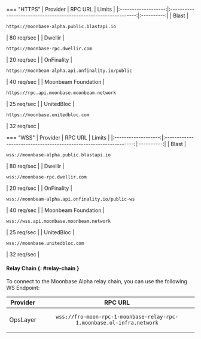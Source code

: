 === "HTTPS"
    |      Provider       |                             RPC URL                              |   Limits   |
    |:-------------------:|:----------------------------------------------------------------:|:----------:|
    |        Blast        |    <pre>```https://moonbase-alpha.public.blastapi.io```</pre>    | 80 req/sec |
    |       Dwellir       |        <pre>```https://moonbase-rpc.dwellir.com```</pre>         | 20 req/sec |
    |     OnFinality      | <pre>```https://moonbeam-alpha.api.onfinality.io/public```</pre> | 40 req/sec |
    | Moonbeam Foundation |    <pre>```https://rpc.api.moonbase.moonbeam.network```</pre>    | 25 req/sec |
    |     UnitedBloc      |         <pre>```https://moonbase.unitedbloc.com```</pre>         | 32 req/sec |

=== "WSS"
    |      Provider       |                              RPC URL                              |   Limits   |
    |:-------------------:|:-----------------------------------------------------------------:|:----------:|
    |        Blast        |     <pre>```wss://moonbase-alpha.public.blastapi.io```</pre>      | 80 req/sec |
    |       Dwellir       |          <pre>```wss://moonbase-rpc.dwellir.com```</pre>          | 20 req/sec |
    |     OnFinality      | <pre>```wss://moonbeam-alpha.api.onfinality.io/public-ws```</pre> | 40 req/sec |
    | Moonbeam Foundation |     <pre>```wss://wss.api.moonbase.moonbeam.network```</pre>      | 25 req/sec |
    |     UnitedBloc      |          <pre>```wss://moonbase.unitedbloc.com```</pre>           | 32 req/sec |


#### Relay Chain {: #relay-chain }

To connect to the Moonbase Alpha relay chain, you can use the following WS Endpoint:

| Provider |                                       RPC URL                                        |
|:--------:|:------------------------------------------------------------------------------------:|
| OpsLayer | <pre>```wss://fro-moon-rpc-1-moonbase-relay-rpc-1.moonbase.ol-infra.network```</pre> |
